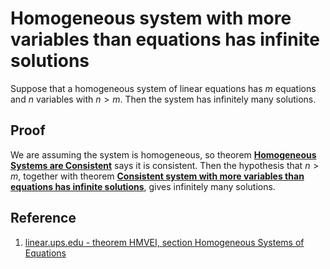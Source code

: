 # Homogeneous system with more variables than equations has infinite solutions

Suppose that a homogeneous system of linear equations has $m$ equations and $n$ variables with $n \gt m$. Then the system has infinitely many solutions.

## Proof

We are assuming the system is homogeneous, so theorem [**Homogeneous Systems are Consistent**](./0002-homogeneous-systems-are-consistent.md) says it is consistent. Then the hypothesis that $n \gt m$, together with theorem [**Consistent system with more variables than equations has infinite solutions**](./../0002-types-of-solution-sets/0007-consistent-system-with-more-variables-than-equations-has-infinite-solutions.md), gives infinitely many solutions.

## Reference

1. [linear.ups.edu - theorem HMVEI, section Homogeneous Systems of Equations](http://linear.ups.edu/html/section-HSE.html)